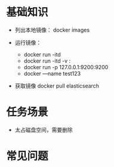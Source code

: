 # 基础知识
* 列出本地镜像：
docker images

* 运行镜像：
    - docker run -itd <image>
    - docker run -itd -v <local>:<container> <image>
    - docker run -p 127.0.0.1:9200:9200 <image> <cmd>
    - docker —name test123 <image>

* 获取镜像
docker pull elasticsearch

# 任务场景
* 太占磁盘空间，需要删除

# 常见问题